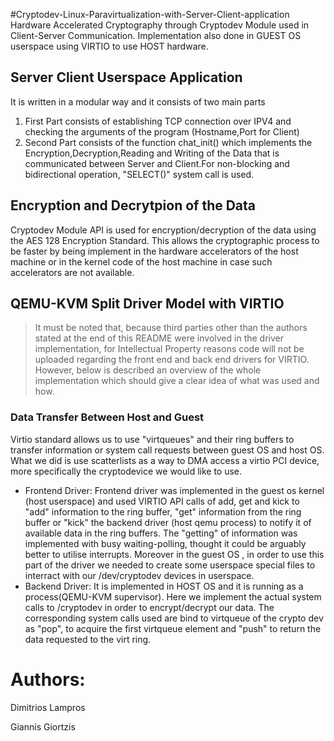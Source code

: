 #Cryptodev-Linux-Paravirtualization-with-Server-Client-application
Hardware Accelerated Cryptography through Cryptodev Module used in Client-Server Communication. Implementation also done in GUEST OS userspace using VIRTIO to use HOST hardware. 
## Server Client Userspace Application 
It is written in a modular way and it consists of two main parts
1. First Part consists of establishing TCP connection over IPV4 and checking the arguments of the program (Hostname,Port for Client)
2. Second Part consists of the function chat_init() which implements the Encryption,Decryption,Reading and Writing of the Data that is communicated between Server and Client.For non-blocking and bidirectional operation, "SELECT()" system call is used.
## Encryption and Decrytpion of the Data
Cryptodev Module API is used for encryption/decryption of the data using the AES 128 Encryption Standard. This allows the cryptographic process to be faster by being implement in the hardware accelerators of the host machine or in the kernel code of the host machine in case such accelerators are not available.
## QEMU-KVM Split Driver Model with VIRTIO
> It must be noted that, because third parties other than the authors stated at the end of this README were involved in the driver implementation, for Intellectual Property reasons code will not be uploaded regarding the front end and back end drivers for VIRTIO. However, below is described an overview of the whole implementation which should give a clear idea of what was used and how.
### Data Transfer Between Host and Guest
Virtio standard allows us to use "virtqueues" and their ring buffers to transfer information or system call requests between guest OS and host OS. What we did is use scatterlists as a way to DMA access a virtio PCI device, more specifically the cryptodevice we would like to use.
* Frontend Driver:
Frontend driver was implemented in the guest os kernel (host userspace) and used VIRTIO API calls of add, get and kick to "add" information to the ring buffer, "get" information from the ring buffer or "kick" the backend driver (host qemu process) to notify it of available data in the ring buffers. The "getting" of information was implemented with busy waiting-polling, thought it could be arguably better to utilise interrupts. Moreover in the guest OS , in order to use this part of the driver we needed to create some userspace special files to interract with our /dev/cryptodev devices in userspace.
* Backend Driver:
It is implemented in HOST OS and it is running as a process(QEMU-KVM supervisor). Here we implement the actual system calls to /cryptodev in order to encrypt/decrypt our data. The corresponding system calls used are bind to virtqueue of the crypto dev as "pop", to acquire the first virtqueue element and "push" to return the data requested to the virt ring.
# Authors:
Dimitrios Lampros 

Giannis Giortzis
